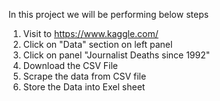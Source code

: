 In this project we will be performing below steps
1. Visit to https://www.kaggle.com/
2. Click on "Data" section on left panel
3. Click on panel "Journalist Deaths since 1992"
4. Download the CSV File 
5. Scrape the data from CSV file
6. Store the Data into Exel sheet
